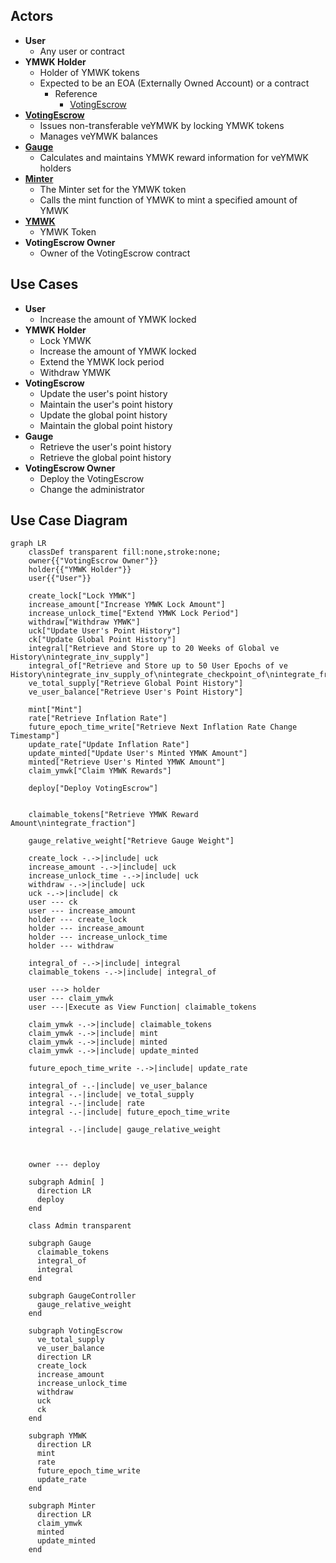 ## Actors

- **User**
  - Any user or contract
- **YMWK Holder**
  - Holder of YMWK tokens
  - Expected to be an EOA (Externally Owned Account) or a contract
    - Reference
      - [VotingEscrow](https://github.com/curvefi/curve-dao-contracts/blob/master/contracts/VotingEscrow.vy#L109)
- **[VotingEscrow](./index.md)**
  - Issues non-transferable veYMWK by locking YMWK tokens
  - Manages veYMWK balances
- **[Gauge](../GaugeV1/index.md)**
  - Calculates and maintains YMWK reward information for veYMWK holders
- **[Minter](../MinterV1/index.md)**
  - The Minter set for the YMWK token
  - Calls the mint function of YMWK to mint a specified amount of YMWK
- **[YMWK](../YamawakeToken/index.md)**
  - YMWK Token
- **VotingEscrow Owner**
  - Owner of the VotingEscrow contract

## Use Cases

- **User**
  - Increase the amount of YMWK locked
- **YMWK Holder**
  - Lock YMWK
  - Increase the amount of YMWK locked
  - Extend the YMWK lock period
  - Withdraw YMWK
- **VotingEscrow**
  - Update the user's point history
  - Maintain the user's point history
  - Update the global point history
  - Maintain the global point history
- **Gauge**
  - Retrieve the user's point history
  - Retrieve the global point history
- **VotingEscrow Owner**
  - Deploy the VotingEscrow
  - Change the administrator

## Use Case Diagram

```mermaid
graph LR
    classDef transparent fill:none,stroke:none;
    owner{{"VotingEscrow Owner"}}
    holder{{"YMWK Holder"}}
    user{{"User"}}

    create_lock["Lock YMWK"]
    increase_amount["Increase YMWK Lock Amount"]
    increase_unlock_time["Extend YMWK Lock Period"]
    withdraw["Withdraw YMWK"]
    uck["Update User's Point History"]
    ck["Update Global Point History"]
    integral["Retrieve and Store up to 20 Weeks of Global ve History\nintegrate_inv_supply"]
    integral_of["Retrieve and Store up to 50 User Epochs of ve History\nintegrate_inv_supply_of\nintegrate_checkpoint_of\nintegrate_fraction"]
    ve_total_supply["Retrieve Global Point History"]
    ve_user_balance["Retrieve User's Point History"]

    mint["Mint"]
    rate["Retrieve Inflation Rate"]
    future_epoch_time_write["Retrieve Next Inflation Rate Change Timestamp"]
    update_rate["Update Inflation Rate"]
    update_minted["Update User's Minted YMWK Amount"]
    minted["Retrieve User's Minted YMWK Amount"]
    claim_ymwk["Claim YMWK Rewards"]

    deploy["Deploy VotingEscrow"]


    claimable_tokens["Retrieve YMWK Reward Amount\nintegrate_fraction"]

    gauge_relative_weight["Retrieve Gauge Weight"]

    create_lock -.->|include| uck
    increase_amount -.->|include| uck
    increase_unlock_time -.->|include| uck
    withdraw -.->|include| uck
    uck -.->|include| ck
    user --- ck
    user --- increase_amount
    holder --- create_lock
    holder --- increase_amount
    holder --- increase_unlock_time
    holder --- withdraw

    integral_of -.->|include| integral
    claimable_tokens -.->|include| integral_of

    user ---> holder
    user --- claim_ymwk
    user ---|Execute as View Function| claimable_tokens

    claim_ymwk -.->|include| claimable_tokens
    claim_ymwk -.->|include| mint
    claim_ymwk -.->|include| minted
    claim_ymwk -.->|include| update_minted

    future_epoch_time_write -.->|include| update_rate

    integral_of -.-|include| ve_user_balance
    integral -.-|include| ve_total_supply
    integral -.-|include| rate
    integral -.-|include| future_epoch_time_write

    integral -.-|include| gauge_relative_weight



    owner --- deploy

    subgraph Admin[ ]
      direction LR
      deploy
    end

    class Admin transparent

    subgraph Gauge
      claimable_tokens
      integral_of
      integral
    end

    subgraph GaugeController
      gauge_relative_weight
    end

    subgraph VotingEscrow
      ve_total_supply
      ve_user_balance
      direction LR
      create_lock
      increase_amount
      increase_unlock_time
      withdraw
      uck
      ck
    end

    subgraph YMWK
      direction LR
      mint
      rate
      future_epoch_time_write
      update_rate
    end

    subgraph Minter
      direction LR
      claim_ymwk
      minted
      update_minted
    end
```
